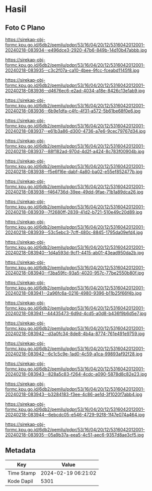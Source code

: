 # Hasil

## Foto C Plano

https://sirekap-obj-formc.kpu.go.id/6db2/pemilu/pdpr/53/16/04/20/12/5316042012001-20240218-083934--e496dce3-2920-47b6-849b-14d10b47abbb.jpg

https://sirekap-obj-formc.kpu.go.id/6db2/pemilu/pdpr/53/16/04/20/12/5316042012001-20240218-083935--c3c2f07a-ca10-4bee-9fcc-fceabd1145f8.jpg

https://sirekap-obj-formc.kpu.go.id/6db2/pemilu/pdpr/53/16/04/20/12/5316042012001-20240218-083936--d4676ec6-e2ad-4034-a18e-8426c13e1ab9.jpg

https://sirekap-obj-formc.kpu.go.id/6db2/pemilu/pdpr/53/16/04/20/12/5316042012001-20240218-083936--6b9e1dfa-c4fc-4f31-a572-5b61be68f0e6.jpg

https://sirekap-obj-formc.kpu.go.id/6db2/pemilu/pdpr/53/16/04/20/12/5316042012001-20240218-083937--e61b3a86-d300-4736-a7e6-9cec79767d34.jpg

https://sirekap-obj-formc.kpu.go.id/6db2/pemilu/pdpr/53/16/04/20/12/5316042012001-20240218-083937--88f182ad-970d-4d2f-a424-8c783f00904b.jpg

https://sirekap-obj-formc.kpu.go.id/6db2/pemilu/pdpr/53/16/04/20/12/5316042012001-20240218-083938--f5e6f16e-dabf-4a80-ba02-e55ef852477b.jpg

https://sirekap-obj-formc.kpu.go.id/6db2/pemilu/pdpr/53/16/04/20/12/5316042012001-20240218-083938--f464736d-39ee-49dd-9fae-71b1a89dca26.jpg

https://sirekap-obj-formc.kpu.go.id/6db2/pemilu/pdpr/53/16/04/20/12/5316042012001-20240218-083939--7f2680ff-2839-41d2-b721-510e49c20d89.jpg

https://sirekap-obj-formc.kpu.go.id/6db2/pemilu/pdpr/53/16/04/20/12/5316042012001-20240218-083939--53c5ebc3-7cff-480c-8845-1795da09efd4.jpg

https://sirekap-obj-formc.kpu.go.id/6db2/pemilu/pdpr/53/16/04/20/12/5316042012001-20240218-083940--1d4a593d-9cf1-4415-ab01-43ead950da2b.jpg

https://sirekap-obj-formc.kpu.go.id/6db2/pemilu/pdpr/53/16/04/20/12/5316042012001-20240218-083940--f3ba59fc-93a5-4020-957c-77be2550b80f.jpg

https://sirekap-obj-formc.kpu.go.id/6db2/pemilu/pdpr/53/16/04/20/12/5316042012001-20240218-083941--2a96fc6a-0216-4980-9396-b11b25f66f4b.jpg

https://sirekap-obj-formc.kpu.go.id/6db2/pemilu/pdpr/53/16/04/20/12/5316042012001-20240218-083941--44435473-6d9d-4cd5-a0d8-b436f9b6d5e7.jpg

https://sirekap-obj-formc.kpu.go.id/6db2/pemilu/pdpr/53/16/04/20/12/5316042012001-20240218-083942--d3a0fc34-8de8-4b4a-8774-761e491e9759.jpg

https://sirekap-obj-formc.kpu.go.id/6db2/pemilu/pdpr/53/16/04/20/12/5316042012001-20240218-083942--6c1c5c9e-1ad0-4c59-a1ca-99893af92f28.jpg

https://sirekap-obj-formc.kpu.go.id/6db2/pemilu/pdpr/53/16/04/20/12/5316042012001-20240218-083943--828a5c83-f264-4cdc-a090-5878d8c82e23.jpg

https://sirekap-obj-formc.kpu.go.id/6db2/pemilu/pdpr/53/16/04/20/12/5316042012001-20240218-083943--b3284183-f3ee-4c86-ae1d-3f1020f7abb4.jpg

https://sirekap-obj-formc.kpu.go.id/6db2/pemilu/pdpr/53/16/04/20/12/5316042012001-20240218-083944--6ebcdc05-e546-4729-92f8-1f47e074a464.jpg

https://sirekap-obj-formc.kpu.go.id/6db2/pemilu/pdpr/53/16/04/20/12/5316042012001-20240218-083935--05a9b37a-eea5-4c51-aec6-9357d8ae3cf5.jpg


## Metadata

| Key        | Value               |
| ---------- | ------------------- |
| Time Stamp | 2024-02-19 06:21:02 |
| Kode Dapil | 5301                |



